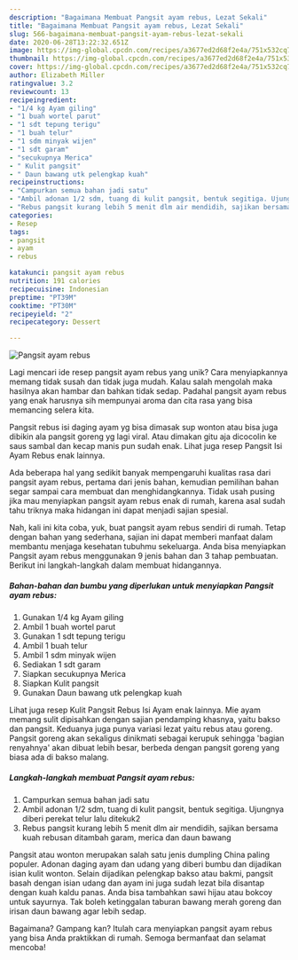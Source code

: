 ```yaml
---
description: "Bagaimana Membuat Pangsit ayam rebus, Lezat Sekali"
title: "Bagaimana Membuat Pangsit ayam rebus, Lezat Sekali"
slug: 566-bagaimana-membuat-pangsit-ayam-rebus-lezat-sekali
date: 2020-06-28T13:22:32.651Z
image: https://img-global.cpcdn.com/recipes/a3677ed2d68f2e4a/751x532cq70/pangsit-ayam-rebus-foto-resep-utama.jpg
thumbnail: https://img-global.cpcdn.com/recipes/a3677ed2d68f2e4a/751x532cq70/pangsit-ayam-rebus-foto-resep-utama.jpg
cover: https://img-global.cpcdn.com/recipes/a3677ed2d68f2e4a/751x532cq70/pangsit-ayam-rebus-foto-resep-utama.jpg
author: Elizabeth Miller
ratingvalue: 3.2
reviewcount: 13
recipeingredient:
- "1/4 kg Ayam giling"
- "1 buah wortel parut"
- "1 sdt tepung terigu"
- "1 buah telur"
- "1 sdm minyak wijen"
- "1 sdt garam"
- "secukupnya Merica"
- " Kulit pangsit"
- " Daun bawang utk pelengkap kuah"
recipeinstructions:
- "Campurkan semua bahan jadi satu"
- "Ambil adonan 1/2 sdm, tuang di kulit pangsit, bentuk segitiga. Ujungnya diberi perekat telur lalu ditekuk2"
- "Rebus pangsit kurang lebih 5 menit dlm air mendidih, sajikan bersama kuah rebusan ditambah garam, merica dan daun bawang"
categories:
- Resep
tags:
- pangsit
- ayam
- rebus

katakunci: pangsit ayam rebus 
nutrition: 191 calories
recipecuisine: Indonesian
preptime: "PT39M"
cooktime: "PT30M"
recipeyield: "2"
recipecategory: Dessert

---
```



![Pangsit ayam rebus](https://img-global.cpcdn.com/recipes/a3677ed2d68f2e4a/751x532cq70/pangsit-ayam-rebus-foto-resep-utama.jpg)

Lagi mencari ide resep pangsit ayam rebus yang unik? Cara menyiapkannya memang tidak susah dan tidak juga mudah. Kalau salah mengolah maka hasilnya akan hambar dan bahkan tidak sedap. Padahal pangsit ayam rebus yang enak harusnya sih mempunyai aroma dan cita rasa yang bisa memancing selera kita.

Pangsit rebus isi daging ayam yg bisa dimasak sup wonton atau bisa juga dibikin ala pangsit goreng yg lagi viral. Atau dimakan gitu aja dicocolin ke saus sambal dan kecap manis pun sudah enak. Lihat juga resep Pangsit Isi Ayam Rebus enak lainnya.

Ada beberapa hal yang sedikit banyak mempengaruhi kualitas rasa dari pangsit ayam rebus, pertama dari jenis bahan, kemudian pemilihan bahan segar sampai cara membuat dan menghidangkannya. Tidak usah pusing jika mau menyiapkan pangsit ayam rebus enak di rumah, karena asal sudah tahu triknya maka hidangan ini dapat menjadi sajian spesial.


Nah, kali ini kita coba, yuk, buat pangsit ayam rebus sendiri di rumah. Tetap dengan bahan yang sederhana, sajian ini dapat memberi manfaat dalam membantu menjaga kesehatan tubuhmu sekeluarga. Anda bisa menyiapkan Pangsit ayam rebus menggunakan 9 jenis bahan dan 3 tahap pembuatan. Berikut ini langkah-langkah dalam membuat hidangannya.

<!--inarticleads1-->

##### Bahan-bahan dan bumbu yang diperlukan untuk menyiapkan Pangsit ayam rebus:

1. Gunakan 1/4 kg Ayam giling
1. Ambil 1 buah wortel parut
1. Gunakan 1 sdt tepung terigu
1. Ambil 1 buah telur
1. Ambil 1 sdm minyak wijen
1. Sediakan 1 sdt garam
1. Siapkan secukupnya Merica
1. Siapkan  Kulit pangsit
1. Gunakan  Daun bawang utk pelengkap kuah


Lihat juga resep Kulit Pangsit Rebus Isi Ayam enak lainnya. Mie ayam memang sulit dipisahkan dengan sajian pendamping khasnya, yaitu bakso dan pangsit. Keduanya juga punya variasi lezat yaitu rebus atau goreng. Pangsit goreng akan sekaligus dinikmati sebagai kerupuk sehingga &#39;bagian renyahnya&#39; akan dibuat lebih besar, berbeda dengan pangsit goreng yang biasa ada di bakso malang. 

<!--inarticleads2-->

##### Langkah-langkah membuat Pangsit ayam rebus:

1. Campurkan semua bahan jadi satu
1. Ambil adonan 1/2 sdm, tuang di kulit pangsit, bentuk segitiga. Ujungnya diberi perekat telur lalu ditekuk2
1. Rebus pangsit kurang lebih 5 menit dlm air mendidih, sajikan bersama kuah rebusan ditambah garam, merica dan daun bawang


Pangsit atau wonton merupakan salah satu jenis dumpling China paling populer. Adonan daging ayam dan udang yang diberi bumbu dan dijadikan isian kulit wonton. Selain dijadikan pelengkap bakso atau bakmi, pangsit basah dengan isian udang dan ayam ini juga sudah lezat bila disantap dengan kuah kaldu panas. Anda bisa tambahkan sawi hijau atau bokcoy untuk sayurnya. Tak boleh ketinggalan taburan bawang merah goreng dan irisan daun bawang agar lebih sedap. 

Bagaimana? Gampang kan? Itulah cara menyiapkan pangsit ayam rebus yang bisa Anda praktikkan di rumah. Semoga bermanfaat dan selamat mencoba!
